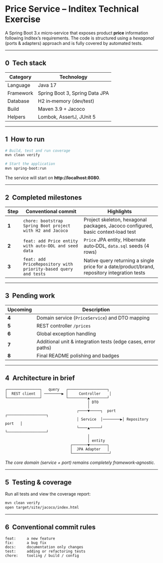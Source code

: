 # Price Service – Inditex Technical Exercise

A Spring Boot 3.x micro‑service that exposes product **price** information following Inditex’s requirements. The code is structured using a *hexagonal* (ports & adapters) approach and is fully covered by automated tests.

---
## 0  Tech stack
| Category | Technology |
|----------|------------|
| Language | Java 17 |
| Framework | Spring Boot 3, Spring Data JPA |
| Database | H2 in‑memory (dev/test) |
| Build | Maven 3.9 + Jacoco |
| Helpers | Lombok, AssertJ, JUnit 5 |

---
## 1  How to run
```bash
# Build, test and run coverage
mvn clean verify

# Start the application
mvn spring-boot:run
```
The service will start on **http://localhost:8080**.

---
## 2  Completed milestones
| Step | Conventional commit | Highlights |
|------|---------------------|------------|
| **1** | `chore: bootstrap Spring Boot project with H2 and Jacoco` | Project skeleton, hexagonal packages, Jacoco configured, basic context‑load test |
| **2** | `feat: add Price entity with auto‑DDL and seed data` | `Price` JPA entity, Hibernate auto‑DDL, `data.sql` seeds (4 rows) |
| **3** | `feat: add PriceRepository with priority-based query and tests` | Native query returning a single price for a date/product/brand, repository integration tests |

---
## 3  Pending work
| Upcoming | Description |
|----------|-------------|
| **4** | Domain service (`PriceService`) and DTO mapping |
| **5** | REST controller `/prices` |
| **6** | Global exception handling |
| **7** | Additional unit & integration tests (edge cases, error paths) |
| **8** | Final README polishing and badges |

---
## 4  Architecture in brief
```
┌───────────────┐   query   ┌──────────────────┐
│  REST client  │ ────────▶ │     Controller    │
└───────────────┘           └─────────▲────────┘
                                      │ DTO
                                      │
                                 ┌────▼─────┐  port   ┌──────────────────┐
                                 │ Service  │────────▶│ Repository port   │
                                 └────▲─────┘         └──────────────────┘
                                      │
                                      │ entity
                              ┌───────▼────────┐
                              │  JPA Adapter   │
                              └─────────────────┘
```
*The core domain (service + port) remains completely framework‑agnostic.*

---
## 5  Testing & coverage
Run all tests and view the coverage report:
```bash
mvn clean verify
open target/site/jacoco/index.html
```

---
## 6  Conventional commit rules
```text
feat:     a new feature
fix:      a bug fix
docs:     documentation only changes
test:     adding or refactoring tests
chore:    tooling / build / config
```
